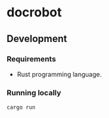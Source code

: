 # docrobot

## Development

### Requirements

- Rust programming language.

### Running locally

```bash
cargo run
```